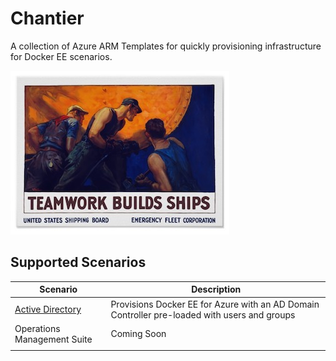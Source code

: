 # Chantier

A collection of Azure ARM Templates for quickly provisioning infrastructure for Docker EE scenarios.

![banner](./media/banner.jpg)

## Supported Scenarios
| Scenario         | Description                                                                                  |
|------------------|----------------------------------------------------------------------------------------------|
| [Active Directory](./active-directory) | Provisions Docker EE for Azure with an AD Domain Controller pre-loaded with users and groups |
| Operations Management Suite                 | Coming Soon                                                                                             |
|                  |                                                                                              |

